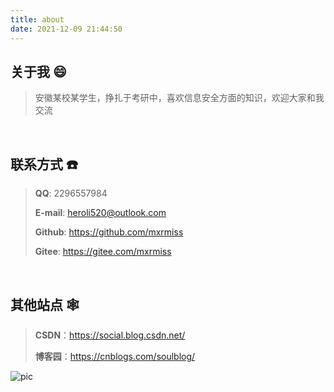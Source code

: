 ```yaml
---
title: about
date: 2021-12-09 21:44:50
---
```


## 关于我 :smile:

>安徽某校某学生，挣扎于考研中，喜欢信息安全方面的知识，欢迎大家和我交流

<br/>

## 联系方式 :phone:

>**QQ**: 2296557984
>
>**E-mail**: heroli520@outlook.com
>
>**Github**: https://github.com/mxrmiss
>
>**Gitee**: https://gitee.com/mxrmiss

<br/>

## 其他站点 :spider_web:

>**CSDN**：https://social.blog.csdn.net/
>
>**博客园**：https://cnblogs.com/soulblog/

![pic](C:/Users/herol/OneDrive/Document/GitHub/Figure_bed/main/book_6-16417884628221.jpg)